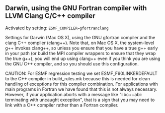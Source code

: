 ## Darwin, using the GNU Fortran compiler with LLVM Clang C/C++ compiler

Activated by setting: `ESMF_COMPILER=gfortranclang`

Settings for Darwin (Mac OS X), using the GNU gfortran compiler and the
clang C++ compiler (clang++). Note that, on Mac OS X, the system-level
g++ invokes clang++, so unless you ensure that you have a true g++ early
in your path (or build the MPI compiler wrappers to ensure that they
wrap the true g++), you will end up using clang++ even if you think you
are using the GNU C++ compiler, and so you should use this
configuration.

CAUTION:
For ESMF regression testing we set ESMF_F90LINKERDEFAULT to the C++
compiler in build_rules.mk because this is needed for clean handling of
exceptions for this compiler combination. For applications with main
programs in Fortran we have found that this is not always necessary.
However, if your application aborts with a message like "libc++abi:
terminating with uncaught exception", that is a sign that you may need
to link with a C++ compiler rather than a Fortran compiler.
